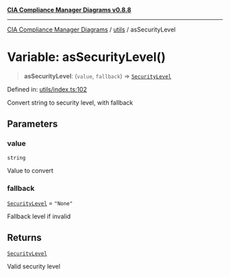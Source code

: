 [**CIA Compliance Manager Diagrams v0.8.8**](../../README.md)

***

[CIA Compliance Manager Diagrams](../../modules.md) / [utils](../README.md) / asSecurityLevel

# Variable: asSecurityLevel()

> **asSecurityLevel**: (`value`, `fallback`) => [`SecurityLevel`](../../index/type-aliases/SecurityLevel.md)

Defined in: [utils/index.ts:102](https://github.com/Hack23/cia-compliance-manager/blob/67855c73d041b21b5f90a46884e0e48cd0961cda/src/utils/index.ts#L102)

Convert string to security level, with fallback

## Parameters

### value

`string`

Value to convert

### fallback

[`SecurityLevel`](../../index/type-aliases/SecurityLevel.md) = `"None"`

Fallback level if invalid

## Returns

[`SecurityLevel`](../../index/type-aliases/SecurityLevel.md)

Valid security level

